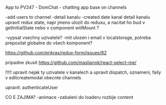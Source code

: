 App to PV247 - DomChat - chatting app base on channels

-add users to channel
-detail kanalu
-created date kanal
detail kanalu
upravit redux state, napr jmeno ulozit do reduxu, a nacitat ho bud v getInitialState nebo v component wiilMount ?

-vypsat vsechny uzivatele?
-mit ulozen i email v localstorage, potreba preposilat globalne do všech komponent?

https://github.com/erikras/redux-form/issues/82

pripadne zkusit https://github.com/maslianok/react-select-me/

!!!!!
upravit nejak ty uzivatele v kanalech
a upravit dispatch, oznameni, faily v editcreatemodal obecnte channels 

upravit: authenticateUser




CO E ZAJIMA?
-animace
-zabaleni do loaderu rozbije content
